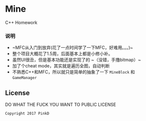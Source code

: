# Mine
C++ Homework

### 说明

- ~MFC从入门到放弃(花了一点时间学了一下MFC，好难用。。。)~
- 整个项目大概花了1.5周，后面基本上都是小修小补。
- 虽然UI很丑，但是基本功能还是实现了的 ~（没错，手撸bitmap）~
- 加了个cheat mode，其实就是遍历全图，自动判断
- 不熟悉C++和MFC，所以就只是简单的抽象了一下 `MineBlock` 和 `GameManager`

## License
DO WHAT THE FUCK YOU WANT TO PUBLIC LICENSE

```License
Copyright 2017 PinkD
```

